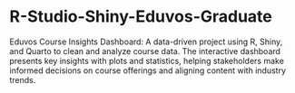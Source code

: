 # R-Studio-Shiny-Eduvos-Graduate
Eduvos Course Insights Dashboard: A data-driven project using R, Shiny, and Quarto to clean and analyze course data. The interactive dashboard presents key insights with plots and statistics, helping stakeholders make informed decisions on course offerings and aligning content with industry trends.
